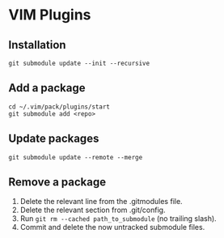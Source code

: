 # VIM Plugins

## Installation
`git submodule update --init --recursive`

## Add a package
```
cd ~/.vim/pack/plugins/start
git submodule add <repo>
```

## Update packages
`git submodule update --remote --merge`


## Remove a package
1. Delete the relevant line from the .gitmodules file.
2. Delete the relevant section from .git/config.
3. Run `git rm --cached path_to_submodule` (no trailing slash).
4. Commit and delete the now untracked submodule files.
